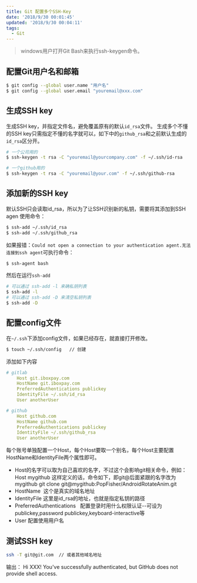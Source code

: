 ```yaml
---
title: Git 配置多个SSH-Key
date: '2018/9/30 00:01:45'
updated: '2018/9/30 00:04:11'
tags:
  - Git
---
```

>windows用户打开Git Bash来执行ssh-keygen命令。

## 配置Git用户名和邮箱
```bash
$ git config --global user.name "用户名"
$ git config --global user.email "youremail@xxx.com"
```

<!-- more -->

## 生成SSH key
生成SSH key，并指定文件名，避免覆盖原有的默认`id_rsa`文件。
生成多个不懂的SSH key只需指定不懂的名字就可以，如下中的`github_rsa`和之前默认生成的`id_rsa`区分开。
```bash
# 一个公司用的
$ ssh-keygen -t rsa -C "youremail@yourcompany.com" -f ~/.ssh/id-rsa

# 一个github用的
$ ssh-keygen -t rsa -C "youremail@your.com" -f ~/.ssh/github-rsa
```

## 添加新的SSH key
默认SSH只会读取id_rsa，所以为了让SSH识别新的私钥，需要将其添加到SSH agen
使用命令：
```bash
$ ssh-add ~/.ssh/id_rsa
$ ssh-add ~/.ssh/github_rsa
```
如果报错：`Could not open a connection to your authentication agent.无法连接到ssh agent`可执行命令：
```bash
$ ssh-agent bash
```
然后在运行`ssh-add`

```bash
# 可以通过 ssh-add -l 来确私钥列表
$ ssh-add -l
# 可以通过 ssh-add -D 来清空私钥列表
$ ssh-add -D
```

## 配置config文件
在`~/.ssh`下添加config文件，如果已经存在，就直接打开修改。
```bash
$ touch ~/.ssh/config   // 创建
```

添加如下内容
```yml
# gitlab
    Host git.iboxpay.com
    HostName git.iboxpay.com
    PreferredAuthentications publickey
    IdentityFile ~/.ssh/id_rsa
    User anotherUser

# github
    Host github.com
    HostName github.com
    PreferredAuthentications publickey
    IdentityFile ~/.ssh/github_rsa
    User anotherUser
```
每个账号单独配置一个Host，每个Host要取一个别名，每个Host主要配置HostName和IdentityFile两个属性即可。
- Host的名字可以取为自己喜欢的名字，不过这个会影响git相关命令，例如：
Host mygithub 这样定义的话，命令如下，即git@后面紧跟的名字改为mygithub
git clone git@mygithub:PopFisher/AndroidRotateAnim.git
- HostName  这个是真实的域名地址
- IdentityFile 这里是id_rsa的地址，也就是指定私钥的路径
- PreferredAuthentications   配置登录时用什么权限认证--可设为publickey,password publickey,keyboard-interactive等
- User 配置使用用户名

## 测试SSH key
```bash
ssh -T git@git.com  // 或者其他域名地址
```
输出：
Hi XXX! You've successfully authenticated, but GitHub does not provide shell access.